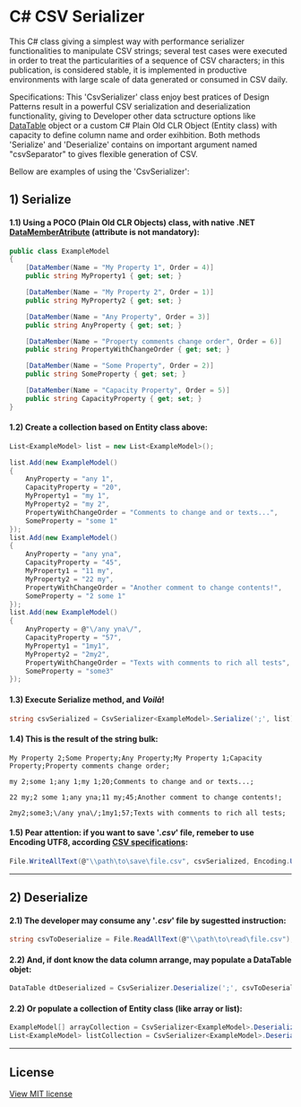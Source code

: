 # C# CSV Serializer

This C# class giving a simplest way with performance serializer functionalities to manipulate CSV strings; several test cases were executed in order to treat the particularities of a sequence of CSV characters; in this publication, is considered stable, it is implemented in productive environments with large scale of data generated or consumed in CSV daily.

Specifications: This 'CsvSerializer' class enjoy best pratices of Design Patterns result in a powerful CSV serialization and deserialization functionality, giving to Developer other data sctructure options like [DataTable](https://docs.microsoft.com/en-us/dotnet/api/system.data.datatable) object or a custom C# Plain Old CLR Object (Entity class) with capacity to define column name and order exihbition.
Both methods 'Serialize' and 'Deserialize' contains on important argument named "csvSeparator" to gives flexible generation of CSV.

Bellow are examples of using the 'CsvSerializer':

## 1) Serialize

#### 1.1) Using a POCO (Plain Old CLR Objects) class, with native .NET [DataMemberAtribute](https://docs.microsoft.com/en-us/dotnet/api/system.runtime.serialization.datamemberattribute) (attribute is not mandatory):
```cs
public class ExampleModel
{
    [DataMember(Name = "My Property 1", Order = 4)]
    public string MyProperty1 { get; set; }

    [DataMember(Name = "My Property 2", Order = 1)]
    public string MyProperty2 { get; set; }

    [DataMember(Name = "Any Property", Order = 3)]
    public string AnyProperty { get; set; }

    [DataMember(Name = "Property comments change order", Order = 6)]
    public string PropertyWithChangeOrder { get; set; }

    [DataMember(Name = "Some Property", Order = 2)]
    public string SomeProperty { get; set; }

    [DataMember(Name = "Capacity Property", Order = 5)]
    public string CapacityProperty { get; set; }
}
```

#### 1.2) Create a collection based on Entity class above:
```cs
List<ExampleModel> list = new List<ExampleModel>();

list.Add(new ExampleModel()
{
    AnyProperty = "any 1",
    CapacityProperty = "20",
    MyProperty1 = "my 1",
    MyProperty2 = "my 2",
    PropertyWithChangeOrder = "Comments to change and or texts...",
    SomeProperty = "some 1"
});
list.Add(new ExampleModel()
{
    AnyProperty = "any yna",
    CapacityProperty = "45",
    MyProperty1 = "11 my",
    MyProperty2 = "22 my",
    PropertyWithChangeOrder = "Another comment to change contents!",
    SomeProperty = "2 some 1"
});
list.Add(new ExampleModel()
{
    AnyProperty = @"\/any yna\/",
    CapacityProperty = "57",
    MyProperty1 = "1my1",
    MyProperty2 = "2my2",
    PropertyWithChangeOrder = "Texts with comments to rich all tests",
    SomeProperty = "some3"
});
```

#### 1.3) Execute Serialize method, and *Voilà*!
```cs
string csvSerialized = CsvSerializer<ExampleModel>.Serialize(';', list);
```

#### 1.4) This is the result of the string bulk:
```csv
My Property 2;Some Property;Any Property;My Property 1;Capacity Property;Property comments change order;

my 2;some 1;any 1;my 1;20;Comments to change and or texts...;

22 my;2 some 1;any yna;11 my;45;Another comment to change contents!;

2my2;some3;\/any yna\/;1my1;57;Texts with comments to rich all tests;
```

#### 1.5) Pear attention: if you want to save '*.csv*' file, remeber to use Encoding UTF8, according [CSV specifications](https://en.wikipedia.org/wiki/Comma-separated_values):
```cs
File.WriteAllText(@"\\path\to\save\file.csv", csvSerialized, Encoding.UTF8);
```
----------------------------

## 2) Deserialize

#### 2.1) The developer may consume any '*.csv*' file by sugestted instruction:
```cs
string csvToDeserialize = File.ReadAllText(@"\\path\to\read\file.csv");
```

#### 2.2) And, if dont know the data column arrange, may populate a DataTable objet:
```cs
DataTable dtDeserialized = CsvSerializer.Deserialize(';', csvToDeserialize);
```

#### 2.2) Or populate a collection of Entity class (like array or list):
```cs
ExampleModel[] arrayCollection = CsvSerializer<ExampleModel>.Deserialize(';', csvToDeserialize).ToArray();
List<ExampleModel> listCollection = CsvSerializer<ExampleModel>.Deserialize(';', csvToDeserialize).ToList();
```
----------------------
## License

[View MIT license](https://github.com/antonio-leonardo/CsvSerializer/blob/master/LICENSE)
